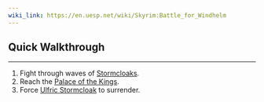 ```yaml
---
wiki_link: https://en.uesp.net/wiki/Skyrim:Battle_for_Windhelm
---
```

## Quick Walkthrough
---
1. Fight through waves of [Stormcloaks](https://en.uesp.net/wiki/Skyrim:Stormcloaks "Skyrim:Stormcloaks").
2. Reach the [Palace of the Kings](https://en.uesp.net/wiki/Skyrim:Palace_of_the_Kings "Skyrim:Palace of the Kings").
3. Force [Ulfric Stormcloak](https://en.uesp.net/wiki/Skyrim:Ulfric_Stormcloak "Skyrim:Ulfric Stormcloak") to surrender.